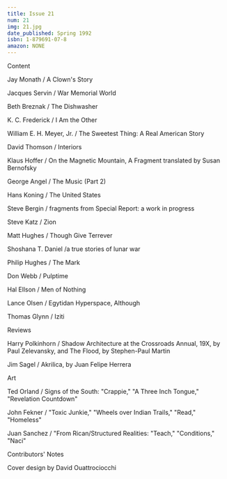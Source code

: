 ```yaml
---
title: Issue 21
num: 21
img: 21.jpg
date_published: Spring 1992
isbn: 1-879691-07-8
amazon: NONE
---
```


Content

Jay Monath / A Clown's Story

Jacques Servin / War Memorial World

Beth Breznak / The Dishwasher

K. C. Frederick / I Am the Other

William E. H. Meyer, Jr. / The Sweetest Thing: A Real American Story

David Thomson / Interiors

Klaus Hoffer / On the Magnetic Mountain, A Fragment translated by Susan Bernofsky

George Angel / The Music (Part 2)

Hans Koning / The United States

Steve Bergin / fragments from Special Report: a work in progress

Steve Katz / Zion

Matt Hughes / Though Give Terrever

Shoshana T. Daniel /a true stories of lunar war

Philip Hughes / The Mark

Don Webb / Pulptime

Hal Ellson / Men of Nothing

Lance Olsen / Egytidan Hyperspace, Although

Thomas Glynn / Iziti

Reviews

Harry Polkinhorn / Shadow Architecture at the Crossroads Annual, 19X, by Paul Zelevansky, and The Flood, by Stephen-Paul Martin

Jim Sagel / Akrilica, by Juan Felipe Herrera

Art

Ted Orland / Signs of the South: "Crappie," "A Three Inch Tongue," "Revelation Countdown"

John Fekner / "Toxic Junkie," "Wheels over Indian Trails," "Read," "Homeless"

Juan Sanchez / "From Rican/Structured Realities: "Teach," "Conditions," "Naci"

Contributors' Notes

Cover design by David Ouattrociocchi

